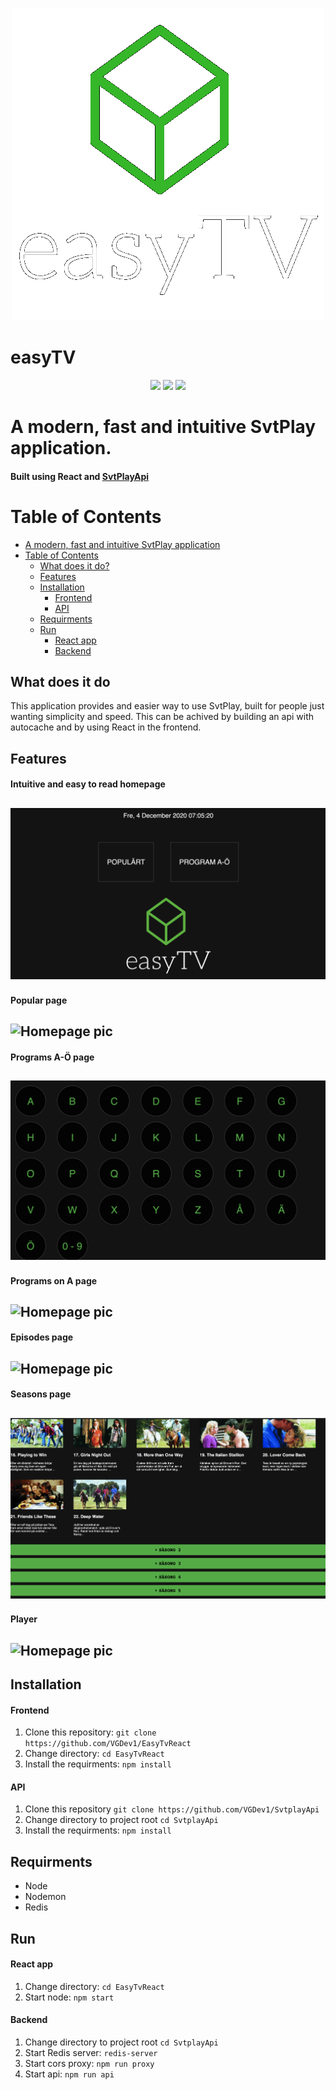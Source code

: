 <p align="center">
  <img src="https://raw.githubusercontent.com/VGDev1/EasyTvReact/master/resources/EasyTV.png" />
</p>

# easyTV

<p align="center">
  <img src="https://img.shields.io/travis/ta4j/ta4j/develop?label=develop" />
  <img src="https://img.shields.io/travis/ta4j/ta4j/master?label=master" />
  <img src="https://img.shields.io/badge/License-MIT-brightgreen.svg" />
</p>

# A modern, fast and intuitive SvtPlay application.

#### Built using React and [SvtPlayApi](https://github.com/VGDev1/SvtplayApi)

# Table of Contents

- [A modern, fast and intuitive SvtPlay application](#A-modern,-fast-and-intuitive-SvtPlay-application.)
- [Table of Contents](#table-of-contents)
  - [What does it do?](#what-does-it-do)
  - [Features](#Features)
  - [Installation](#Installation)
    - [Frontend](#Frontend)
    - [API](#API)
  - [Requirments](#Requirments)
  - [Run](#Run)
    - [React app](#React-app)
    - [Backend](#Backend)

## What does it do

This application provides and easier way to use SvtPlay, built for people just wanting simplicity and speed. This can be achived by building an api with autocache and by using React in the frontend.

## Features

#### Intuitive and easy to read homepage

## ![Homepage pic](./resources/homepage.png)

#### Popular page

## ![Homepage pic](./resources/popularview.png)

#### Programs A-Ö page

## ![Homepage pic](./resources/letterspage.png)

#### Programs on A page

## ![Homepage pic](./resources/lettersaview.png)

#### Episodes page

## ![Homepage pic](./resources/episodesview.png)

#### Seasons page

## ![Homepage pic](./resources/sesongsview.png)

#### Player

## ![Homepage pic](./resources/playerwithbar.png)

## Installation

#### Frontend

1. Clone this repository: `git clone https://github.com/VGDev1/EasyTvReact`
2. Change directory: `cd EasyTvReact`
3. Install the requirments: `npm install`

#### API

1. Clone this repository `git clone https://github.com/VGDev1/SvtplayApi`
2. Change directory to project root `cd SvtplayApi`
3. Install the requirments: `npm install`

## Requirments

- Node
- Nodemon
- Redis

## Run

#### React app

1. Change directory: `cd EasyTvReact`
2. Start node: `npm start`

#### Backend

1. Change directory to project root `cd SvtplayApi`
2. Start Redis server: `redis-server`
3. Start cors proxy: `npm run proxy`
4. Start api: `npm run api`

